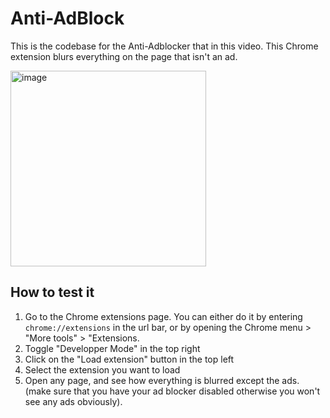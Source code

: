 # Anti-AdBlock

This is the codebase for the Anti-Adblocker that in this video. This Chrome extension blurs everything on the page that isn't an ad.
<div>
<a href="https://youtu.be/vImBx5kJt9c">
<img width="313" alt="image" src="https://user-images.githubusercontent.com/121587026/210021332-e33d03b9-504b-45dd-92ea-9f29a900ab98.png">
</a>
</div>


## How to test it

1. Go to the Chrome extensions page. You can either do it by entering `chrome://extensions` in the url bar, or by opening the Chrome menu > "More tools" > "Extensions.
2. Toggle "Developper Mode" in the top right
3. Click on the "Load extension" button in the top left
4. Select the extension you want to load
5. Open any page, and see how everything is blurred except the ads. (make sure that you have your ad blocker disabled otherwise you won't see any ads obviously).
